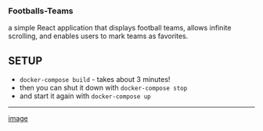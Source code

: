 ### Footballs-Teams
a simple React application that displays football teams, allows infinite scrolling, and enables users to mark teams as favorites.

## SETUP
* `docker-compose build` - takes about 3 minutes!
* then you can shut it down with `docker-compose stop`
* and start it again with `docker-compose up`
---

[image](https://github.com/user-attachments/assets/2d4b85f5-e81e-4fd2-92ed-529e401cbb0e)
